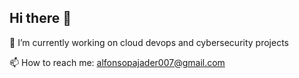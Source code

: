 ## Hi there 👋

🔭 I’m currently working on cloud devops and cybersecurity projects


📫 How to reach me: alfonsopajader007@gmail.com

<!--
**AlfonsoPajader/AlfonsoPajader** is a ✨ _special_ ✨ repository because its `README.md` (this file) appears on your GitHub profile.

Here are some ideas to get you started:


- 🌱 I’m currently learning ...
- 👯 I’m looking to collaborate on ...
- 🤔 I’m looking for help with ...
- 💬 Ask me about ...

- 😄 Pronouns: ...
- ⚡ Fun fact: ...
-->
